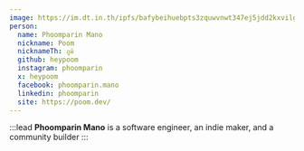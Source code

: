 ```yaml
---
image: https://im.dt.in.th/ipfs/bafybeihuebpts3zquwvnwt347ej5jdd2kxvilgedagfqzvu36pt44dcsae/poom.jpg
person:
  name: Phoomparin Mano
  nickname: Poom
  nicknameTh: ภูมิ
  github: heypoom
  instagram: phoomparin
  x: heypoom
  facebook: phoomparin.mano
  linkedin: phoomparin
  site: https://poom.dev/
---
```


:::lead
**Phoomparin Mano** is a software engineer, an indie maker, and a community builder
:::
